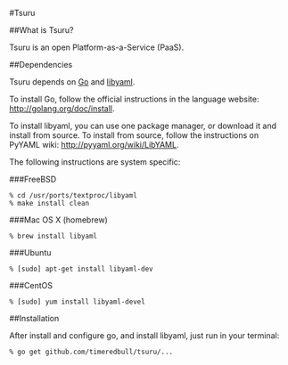 #Tsuru

##What is Tsuru?

Tsuru is an open Platform-as-a-Service (PaaS).

##Dependencies

Tsuru depends on [Go](http://golang.org) and [libyaml](http://pyyaml.org/wiki/LibYAML).

To install Go, follow the official instructions in the language website:
http://golang.org/doc/install.

To install libyaml, you can use one package manager, or download it and install
from source. To install from source, follow the instructions on PyYAML wiki:
http://pyyaml.org/wiki/LibYAML.

The following instructions are system specific:

###FreeBSD

    % cd /usr/ports/textproc/libyaml
    % make install clean

###Mac OS X (homebrew)

    % brew install libyaml

###Ubuntu

    % [sudo] apt-get install libyaml-dev

###CentOS

    % [sudo] yum install libyaml-devel

##Installation

After install and configure go, and install libyaml, just run in your terminal:

    % go get github.com/timeredbull/tsuru/...
